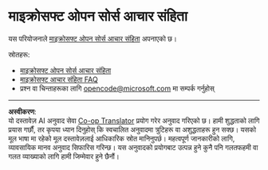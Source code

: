<!--
CO_OP_TRANSLATOR_METADATA:
{
  "original_hash": "c06b12caf3c901eb3156e3dd5b0aea56",
  "translation_date": "2025-08-27T09:42:31+00:00",
  "source_file": "CODE_OF_CONDUCT.md",
  "language_code": "ne"
}
-->
# माइक्रोसफ्ट ओपन सोर्स आचार संहिता

यस परियोजनाले [माइक्रोसफ्ट ओपन सोर्स आचार संहिता](https://opensource.microsoft.com/codeofconduct/) अपनाएको छ।

स्रोतहरू:

- [माइक्रोसफ्ट ओपन सोर्स आचार संहिता](https://opensource.microsoft.com/codeofconduct/)
- [माइक्रोसफ्ट आचार संहिता FAQ](https://opensource.microsoft.com/codeofconduct/faq/)
- प्रश्न वा चिन्ताहरूका लागि [opencode@microsoft.com](mailto:opencode@microsoft.com) मा सम्पर्क गर्नुहोस्

---

**अस्वीकरण**:  
यो दस्तावेज़ AI अनुवाद सेवा [Co-op Translator](https://github.com/Azure/co-op-translator) प्रयोग गरेर अनुवाद गरिएको छ। हामी शुद्धताको लागि प्रयास गर्छौं, तर कृपया ध्यान दिनुहोस् कि स्वचालित अनुवादमा त्रुटिहरू वा अशुद्धताहरू हुन सक्छ। यसको मूल भाषा मा रहेको मूल दस्तावेज़लाई आधिकारिक स्रोत मानिनुपर्छ। महत्वपूर्ण जानकारीको लागि, व्यावसायिक मानव अनुवाद सिफारिस गरिन्छ। यस अनुवादको प्रयोगबाट उत्पन्न हुने कुनै पनि गलतफहमी वा गलत व्याख्याको लागि हामी जिम्मेवार हुने छैनौं।